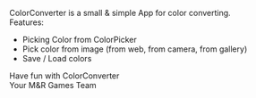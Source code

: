 ColorConverter is a small & simple App for color converting.<br>
Features:
- Picking Color from ColorPicker
- Pick color from image (from web, from camera, from gallery)
- Save / Load colors

Have fun with ColorConverter<br>
Your M&R Games Team
